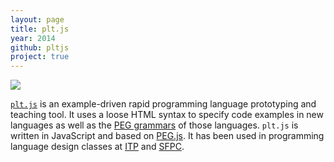 ```yaml
---
layout: page
title: plt.js
year: 2014
github: pltjs
project: true
--- 
```


![](screenshot.png)

[`plt.js`](https://github.com/nasser/pltjs) is an example-driven rapid programming language prototyping and teaching tool. It uses a loose HTML syntax to specify code examples in new languages as well as the [PEG grammars](https://en.wikipedia.org/wiki/Parsing_expression_grammar) of those languages. `plt.js` is written in JavaScript and based on [PEG.js](http://pegjs.org/).  It has been used in programming language design classes at [ITP](http://tisch.nyu.edu/itp) and [SFPC](http://sfpc.io/).